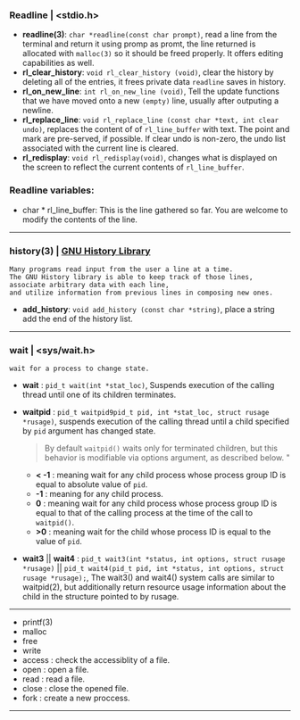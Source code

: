 ### Readline | <stdio.h>
* **readline(3)**: `char *readline(const char prompt)`, read a line from the terminal and return it using promp as promt, the line returned is allocated with `malloc(3)` so it should be freed properly. It offers editing capabilities as well.
* **rl_clear_history**: `void rl_clear_history (void)`, clear the history by deleting all of the entries, it frees private data `readline` saves in history.
* **rl_on_new_line**: `int rl_on_new_line (void)`, Tell the update functions that we have moved onto a new `(empty)` line, usually after outputing a newline.
* **rl_replace_line**: `void rl_replace_line (const char *text, int clear undo)`, replaces the content of of `rl_line_buffer` with text. The point and mark are pre-served, if possible. If clear undo is non-zero, the undo list associated with the current
line is cleared.
* **rl_redisplay**: `void rl_redisplay(void)`, changes what is displayed on the screen to reflect the current contents of `rl_line_buffer`.

### Readline variables:
* char * rl_line_buffer: This is the line gathered so far. You are welcome to modify the contents of the line.

------
### history(3) | [GNU History Library](https://tiswww.case.edu/php/chet/readline/history.html)
    Many programs read input from the user a line at a time.
    The GNU History library is able to keep track of those lines,
    associate arbitrary data with each line,
    and utilize information from previous lines in composing new ones.

* **add_history**: `void add_history (const char *string)`, place a string add the end of the history list.
---
### wait | <sys/wait.h>
    wait for a process to change state.
* **wait** : `pid_t wait(int *stat_loc)`, Suspends execution of the calling thread until one of its children terminates.
* **waitpid** : `pid_t waitpid9pid_t pid, int *stat_loc, struct rusage *rusage)`, suspends execution of the calling thread until a child specified by  `pid` argument has changed state.
    
    > By default `waitpid()` waits only for terminated children, but this behavior is modifiable via options argument, as described below. "
    
    * **< -1** : meaning wait for any child process whose process group ID is equal to absolute value of `pid`.
    * **-1** : meaning for any child process.
    * **0** : meaning  wait for any child process whose process group ID is equal to that of the calling process at the time of the call to `waitpid()`.
    * **>0** : meaning wait for the child whose process ID is equal to the value of `pid`.
* **wait3** || **wait4** : `pid_t wait3(int *status, int options, struct rusage *rusage)` || `pid_t wait4(pid_t pid, int *status, int options, struct rusage *rusage);`, The wait3() and wait4() system calls are similar to waitpid(2), but additionally return resource usage information about the child in the structure pointed to by rusage.
    
---
* printf(3)
* malloc
* free
* write
* access : check the accessiblity of a file.
* open : open a file.
* read : read a file.
* close : close the opened file.
* fork : create a new proccess.
---
